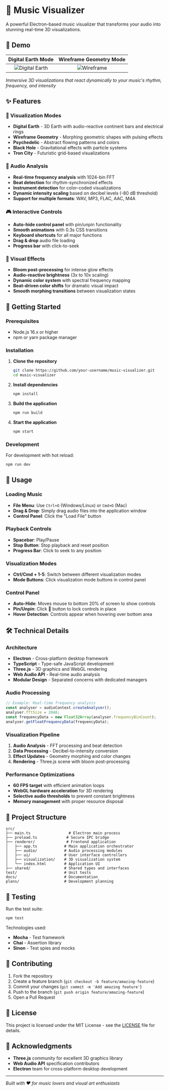 # 🎵 Music Visualizer

A powerful Electron-based music visualizer that transforms your audio into stunning real-time 3D visualizations.

## 📸 Demo

| Digital Earth Mode | Wireframe Geometry Mode |
|:------------------:|:----------------------:|
| ![Digital Earth](./assets/digital-earth-demo.png) | ![Wireframe](./assets/wireframe-demo.png) |

*Immersive 3D visualizations that react dynamically to your music's rhythm, frequency, and intensity*

## ✨ Features

### 🎨 Visualization Modes
- **Digital Earth** - 3D Earth with audio-reactive continent bars and electrical rings
- **Wireframe Geometry** - Morphing geometric shapes with pulsing effects
- **Psychedelic** - Abstract flowing patterns and colors
- **Black Hole** - Gravitational effects with particle systems
- **Tron City** - Futuristic grid-based visualizations

### 🎵 Audio Analysis
- **Real-time frequency analysis** with 1024-bin FFT
- **Beat detection** for rhythm-synchronized effects
- **Instrument detection** for color-coded visualizations
- **Dynamic intensity scaling** based on decibel levels (-80 dB threshold)
- **Support for multiple formats**: WAV, MP3, FLAC, AAC, M4A

### 🎮 Interactive Controls
- **Auto-hide control panel** with pin/unpin functionality
- **Smooth animations** with 0.3s CSS transitions
- **Keyboard shortcuts** for all major functions
- **Drag & drop** audio file loading
- **Progress bar** with click-to-seek

### 🌟 Visual Effects
- **Bloom post-processing** for intense glow effects
- **Audio-reactive brightness** (3x to 10x scaling)
- **Dynamic color system** with spectral frequency mapping
- **Beat-driven color shifts** for dramatic visual impact
- **Smooth morphing transitions** between visualization states

## 🚀 Getting Started

### Prerequisites
- Node.js 16.x or higher
- npm or yarn package manager

### Installation

1. **Clone the repository**
   ```bash
   git clone https://github.com/your-username/music-visualizer.git
   cd music-visualizer
   ```

2. **Install dependencies**
   ```bash
   npm install
   ```

3. **Build the application**
   ```bash
   npm run build
   ```

4. **Start the application**
   ```bash
   npm start
   ```

### Development

For development with hot reload:
```bash
npm run dev
```

## 🎹 Usage

### Loading Music
- **File Menu**: Use `Ctrl+O` (Windows/Linux) or `Cmd+O` (Mac)
- **Drag & Drop**: Simply drag audio files into the application window
- **Control Panel**: Click the "Load File" button

### Playback Controls
- **Spacebar**: Play/Pause
- **Stop Button**: Stop playback and reset position
- **Progress Bar**: Click to seek to any position

### Visualization Modes
- **Ctrl/Cmd + 1-5**: Switch between different visualization modes
- **Mode Buttons**: Click visualization mode buttons in control panel

### Control Panel
- **Auto-Hide**: Moves mouse to bottom 20% of screen to show controls
- **Pin/Unpin**: Click 📌 button to lock controls in place
- **Hover Detection**: Controls appear when hovering over bottom area

## 🛠️ Technical Details

### Architecture
- **Electron** - Cross-platform desktop framework
- **TypeScript** - Type-safe JavaScript development
- **Three.js** - 3D graphics and WebGL rendering
- **Web Audio API** - Real-time audio analysis
- **Modular Design** - Separated concerns with dedicated managers

### Audio Processing
```typescript
// Example: Real-time frequency analysis
const analyser = audioContext.createAnalyser();
analyser.fftSize = 2048;
const frequencyData = new Float32Array(analyser.frequencyBinCount);
analyser.getFloatFrequencyData(frequencyData);
```

### Visualization Pipeline
1. **Audio Analysis** - FFT processing and beat detection
2. **Data Processing** - Decibel-to-intensity conversion
3. **Effect Updates** - Geometry morphing and color changes
4. **Rendering** - Three.js scene with bloom post-processing

### Performance Optimizations
- **60 FPS target** with efficient animation loops
- **WebGL hardware acceleration** for 3D rendering
- **Selective audio thresholds** to prevent constant brightness
- **Memory management** with proper resource disposal

## 📁 Project Structure

```
src/
├── main.ts                 # Electron main process
├── preload.ts             # Secure IPC bridge
├── renderer/              # Frontend application
│   ├── app.ts            # Main application orchestrator
│   ├── audio/            # Audio processing modules
│   ├── ui/               # User interface controllers
│   ├── visualization/    # 3D visualization system
│   └── index.html        # Application UI
├── shared/               # Shared types and interfaces
test/                     # Unit tests
docs/                     # Documentation
plans/                    # Development planning
```

## 🧪 Testing

Run the test suite:
```bash
npm test
```

Technologies used:
- **Mocha** - Test framework
- **Chai** - Assertion library  
- **Sinon** - Test spies and mocks

## 🤝 Contributing

1. Fork the repository
2. Create a feature branch (`git checkout -b feature/amazing-feature`)
3. Commit your changes (`git commit -m 'Add amazing feature'`)
4. Push to the branch (`git push origin feature/amazing-feature`)
5. Open a Pull Request

## 📄 License

This project is licensed under the MIT License - see the [LICENSE](LICENSE) file for details.

## 🙏 Acknowledgments

- **Three.js** community for excellent 3D graphics library
- **Web Audio API** specification contributors
- **Electron** team for cross-platform desktop development

---

*Built with ❤️ for music lovers and visual art enthusiasts*
